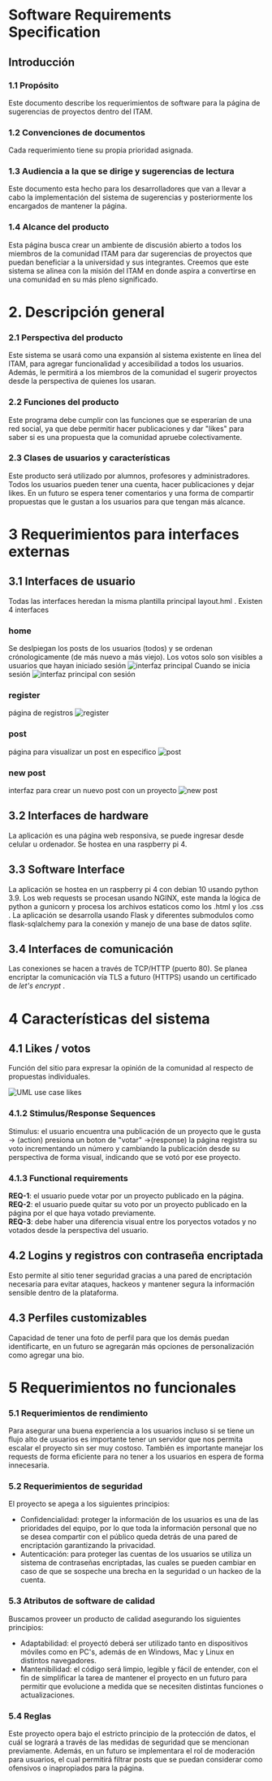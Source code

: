 
# Software Requirements Specification

## Introducción
### 1.1 Propósito
Este documento describe los requerimientos de software para la página de sugerencias de proyectos dentro del ITAM.

### 1.2 Convenciones de documentos
Cada requerimiento tiene su propia prioridad asignada.

### 1.3 Audiencia a la que se dirige y sugerencias de lectura
Este documento esta hecho para los desarrolladores que van a llevar a cabo la implementación del sistema de sugerencias y posteriormente los encargados de mantener la página. 

### 1.4 Alcance del producto
Esta página busca crear un ambiente de discusión abierto a todos los miembros de la comunidad ITAM para dar sugerencias de proyectos que puedan beneficiar a la universidad y sus integrantes. Creemos que este sistema se alinea con la misión del ITAM en donde aspira a convertirse en una comunidad en su más pleno significado.

# 2. Descripción general

### 2.1 Perspectiva del producto

Este sistema se usará como una expansión al sistema existente en línea del ITAM, para agregar funcionalidad y accesibilidad a todos los usuarios. Además, le permitirá a los miembros de la comunidad el sugerir proyectos desde la perspectiva de quienes los usaran.

### 2.2 Funciones del producto

Este programa debe cumplir con las funciones que se esperarían de una red social, ya que debe permitir hacer publicaciones y dar "likes" para saber si es una propuesta que la comunidad apruebe colectivamente.

### 2.3 Clases de usuarios y características

Este producto será utilizado por alumnos, profesores y administradores.
Todos los usuarios pueden tener una cuenta, hacer publicaciones y dejar likes.
En un futuro se espera tener comentarios y una forma de compartir propuestas que le gustan a los usuarios para que tengan más alcance.

# 3 Requerimientos para interfaces externas

## 3.1 Interfaces de usuario
Todas las interfaces heredan la misma plantilla principal layout.hml . Existen 4 interfaces

### home
Se deslpiegan los posts de los usuarios (todos) y se ordenan crónologicamente (de más nuevo a más viejo). Los votos solo son visibles a usuarios que hayan iniciado sesión
![interfaz principal](https://i.imgur.com/H1r7wfJ.png)
Cuando se inicia sesión
![interfaz principal con sesión](https://i.imgur.com/G8Er9Oc.png)

### register
página de registros
![register](https://i.imgur.com/v4RqeAQ.png)

### post
página para visualizar un post en especifico
![post](https://i.imgur.com/5zdooUB.png)

### new post
  interfaz para crear un nuevo post con un proyecto
  ![new post](https://i.imgur.com/3YJ265I.png)
  
## 3.2 Interfaces de hardware
  La aplicación es una página web responsiva, se puede ingresar desde celular u ordenador. Se hostea en una raspberry pi 4.
## 3.3 Software Interface
  La aplicación se hostea en un raspberry pi 4 con debian 10 usando python 3.9. Los web requests se procesan usando NGINX, este manda la lógica de python a gunicorn y procesa los archivos estaticos como los .html y los .css . La aplicación se desarrolla usando Flask y diferentes submodulos como flask-sqlalchemy para la conexión y manejo de una base de datos <i>sqlite</i>. 
  
## 3.4 Interfaces de comunicación
  Las conexiones se hacen a través de TCP/HTTP (puerto 80). Se planea encriptar la comunicación vía TLS a futuro (HTTPS) usando un certificado de <i>let's encrypt</i> .
  
# 4 Características del sistema

## 4.1 Likes / votos
  Función del sitio para expresar la opinión de la comunidad al respecto de propuestas individuales.
  
  
  
  ![UML use case likes](https://i.imgur.com/KS0sUBd.png)
  
  ### 4.1.2 Stimulus/Response Sequences
    
  Stimulus: el usuario encuentra una publicación de un proyecto que le gusta -> (action) presiona un boton de "votar" ->(response) la página registra su voto incrementando un número y cambiando la publicación desde su perspectiva de forma visual, indicando que se votó por ese proyecto.
  
  ### 4.1.3 Functional requirements
  <b>REQ-1</b>: el usuario puede votar por un proyecto publicado en la página. <br>
  <b>REQ-2</b>: el usuario puede quitar su voto por un proyecto publicado en la página por el que haya votado previamente. <br>
  <b>REQ-3</b>: debe haber una diferencia visual entre los poryectos votados y no votados desde la perspectiva del usuario.  <br>
  

## 4.2 Logins y registros con contraseña encriptada
  Esto permite al sitio tener seguridad gracias a una pared de encriptación necesaria para evitar ataques, hackeos y mantener segura la información sensible dentro de la plataforma.

## 4.3 Perfiles customizables
  Capacidad de tener una foto de perfil para que los demás puedan identificarte, en un futuro se agregarán más opciones de personalización como agregar una bio.

# 5 Requerimientos no funcionales
### 5.1 Requerimientos de rendimiento
Para asegurar una buena experiencia a los usuarios incluso si se tiene un flujo alto de usuarios es importante tener un servidor	que nos permita escalar el proyecto sin ser muy costoso. También es importante manejar los requests de forma eficiente para no tener a los usuarios en espera de forma innecesaria.
### 5.2 Requerimientos de seguridad
El proyecto se apega a los siguientes principios:

 - Confidencialidad: proteger la información de los usuarios es una de las prioridades del equipo, por lo que toda la información personal que no se desea compartir con el público queda detrás de una pared de encriptación garantizando la privacidad.
 - Autenticación: para proteger las cuentas de los usuarios se utiliza un sistema de contraseñas encriptadas, las cuales se pueden cambiar en caso de que se sospeche una brecha en la seguridad o un hackeo de la cuenta.

### 5.3 Atributos de software de calidad
Buscamos proveer un producto de calidad asegurando los siguientes principios:

 - Adaptabilidad: el proyectó deberá ser utilizado tanto en dispositivos móviles como en PC's, además de en Windows, Mac y Linux en distintos navegadores.
 - Mantenibilidad: el código será limpio, legible y fácil de entender, con el fin de simplificar la tarea de mantener el proyecto en un futuro para permitir que evolucione a medida que se necesiten distintas funciones o actualizaciones.
### 5.4 Reglas
Este proyecto opera bajo el estricto principio de la protección de datos, el cuál se logrará a través de las medidas de seguridad que se mencionan previamente. Además, en un futuro se implementara el rol de moderación para usuarios, el cual permitirá filtrar posts que se puedan considerar como ofensivos o inapropiados para la página.

